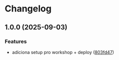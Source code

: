 # Changelog

## 1.0.0 (2025-09-03)


### Features

* adiciona setup pro workshop + deploy ([803fd47](https://github.com/zoedsoupe/scti-2025-status-api/commit/803fd476f42d8f21af36640afab23f17e5129ce1))
